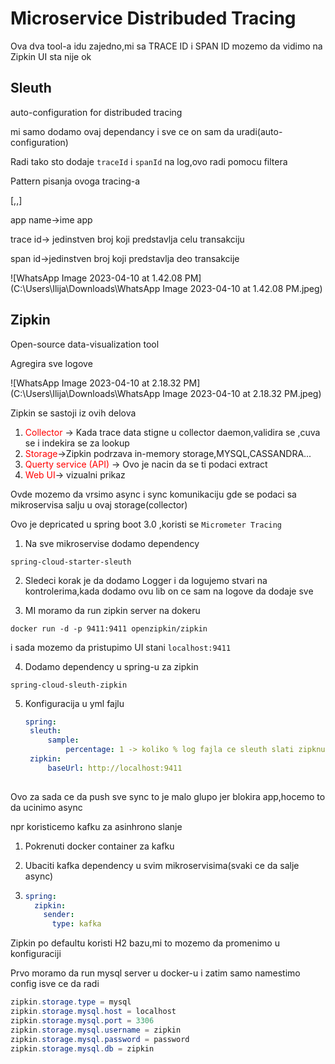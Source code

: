 # Microservice Distribuded Tracing

Ova dva tool-a idu zajedno,mi sa TRACE ID i SPAN ID mozemo da vidimo na Zipkin UI sta nije ok

## Sleuth

auto-configuration for distribuded tracing

mi samo dodamo ovaj dependancy i sve ce on sam da uradi(auto-configuration)

Radi tako sto dodaje `traceId` i `spanId` na log,ovo radi pomocu filtera

Pattern pisanja ovoga tracing-a

[<APP NAME>,<TRACE ID>,<SPAN ID>]

app name->ime app

trace id-> jedinstven broj koji predstavlja celu transakciju

span id->jedinstven broj koji predstavlja deo transakcije

![WhatsApp Image 2023-04-10 at 1.42.08 PM](C:\Users\Ilija\Downloads\WhatsApp Image 2023-04-10 at 1.42.08 PM.jpeg)







## Zipkin

Open-source data-visualization tool

Agregira sve logove 

![WhatsApp Image 2023-04-10 at 2.18.32 PM](C:\Users\Ilija\Downloads\WhatsApp Image 2023-04-10 at 2.18.32 PM.jpeg)

Zipkin se sastoji iz ovih delova

1. <span style="color:red">Collector</span> -> Kada trace data stigne u collector daemon,validira se ,cuva se i indekira se za lookup
2. <span style="color:red">Storage</span>->Zipkin podrzava in-memory storage,MYSQL,CASSANDRA...
3.  <span style="color:red">Querty service (API)</span> -> Ovo je nacin da se ti podaci extract
4. <span style="color:red">Web UI</span>-> vizualni prikaz

Ovde mozemo da vrsimo async i sync komunikaciju gde se podaci sa mikroservisa salju u ovaj storage(collector)

Ovo je depricated u spring boot 3.0 ,koristi se `Micrometer Tracing`

1. Na sve mikroservise dodamo dependency

```
spring-cloud-starter-sleuth
```

2. Sledeci korak je da dodamo Logger i da logujemo stvari na kontrolerima,kada dodamo ovu lib on ce sam na logove da dodaje sve



3. MI moramo da run zipkin server na dokeru

```
docker run -d -p 9411:9411 openzipkin/zipkin
```

i sada mozemo da pristupimo UI stani `localhost:9411`

4. Dodamo dependency u spring-u za zipkin

```
spring-cloud-sleuth-zipkin
```

5. Konfiguracija u yml fajlu

   ```yml
   spring:
   	sleuth:
   		sample:
   			percentage: 1 -> koliko % log fajla ce sleuth slati zipknu da pravi statistiku ovo 								je 100%,po defaultu salje 10%
   	zipkin:
   		baseUrl: http://localhost:9411
   			
   ```

   

Ovo za sada ce da push sve sync to je malo glupo jer blokira app,hocemo to da ucinimo async

npr koristicemo kafku za asinhrono slanje

1) Pokrenuti docker container za kafku

2) Ubaciti kafka dependency u svim mikroservisima(svaki ce da salje async)

3) ```yml
   spring:
     zipkin:
       sender:
         type: kafka
   ```

   

Zipkin po defaultu koristi H2 bazu,mi to mozemo da promenimo u konfiguraciji

Prvo moramo da run mysql server u docker-u i zatim samo namestimo config isve ce da radi

```java
zipkin.storage.type = mysql
zipkin.storage.mysql.host = localhost
zipkin.storage.mysql.port = 3306
zipkin.storage.mysql.username = zipkin
zipkin.storage.mysql.password = password
zipkin.storage.mysql.db = zipkin
```

